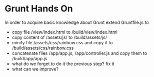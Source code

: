 Grunt Hands On
==========

In order to acquire basic knowledge about Grunt extend Gruntfile.js to

* copy file /view/index.html to /build/view/index.html
* copy content of /assets/js/ to /build/assets/js/
* minify file /assets/css/rainbow.css and copy it to /build/assets/css/rainbow.css
* concatenate files /app/app.js, /app/controller.js and copy them to /build/app/app.js
* what do we forget to do it the previous step? fix it
* what can we improve?